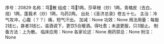 序号：20829
名称：芎散
组成：芎1两，莎草根（炒）1两，青橘皮（去白，焙）1两，蓬莪术（炒）1两，乌药2两。
出处：《圣济总录》卷五十七。
主治：冷气攻冲，心腹（？？）痛，短气汗出。
加减：None
功效：None
用法用量：每服2钱匕，甚者3钱匕，温酒调下，更饮5合暖酒。得吐愈；未退更服，只3服止。
制备方法：上为散。
临床应用：None
各家论述：None
用药禁忌：None
附注：None
